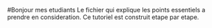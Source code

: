 #Bonjour mes etudiants
Le fichier qui explique les points essentiels a prendre en consideration.
Ce tutoriel est construit etape par etape.


